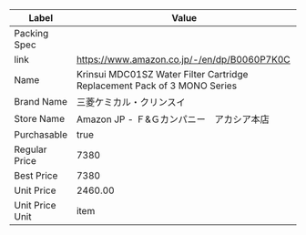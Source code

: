 | Label           | Value                                                                    |
| --------------- | ------------------------------------------------------------------------ |
| Packing Spec    |                                                                          |
| link            | https://www.amazon.co.jp/-/en/dp/B0060P7K0C                              |
| Name            | Krinsui MDC01SZ Water Filter Cartridge Replacement Pack of 3 MONO Series |
| Brand Name      | 三菱ケミカル・クリンスイ                                                             |
| Store Name      | Amazon JP - Ｆ&Ｇカンパニー　アカシア本店                                              |
| Purchasable     | true                                                                     |
| Regular Price   | 7380                                                                     |
| Best Price      | 7380                                                                     |
| Unit Price      | 2460.00                                                                  |
| Unit Price Unit | item                                                                     |
